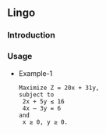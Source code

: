 Lingo
---

### Introduction


### Usage
- Example-1
    ```
    Maximize Z = 20x + 31y, 
    subject to 
     2x + 5y ≤ 16 
     4x – 3y = 6 
    and 
     x ≥ 0, y ≥ 0. 
     ```